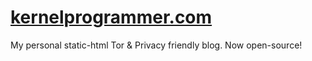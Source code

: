 # [kernelprogrammer.com](https://kernelprogrammer.com)
My personal static-html Tor &amp; Privacy friendly blog. Now open-source!
